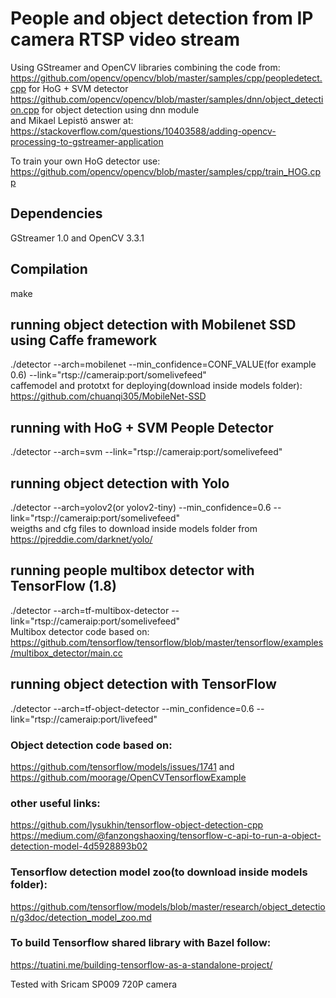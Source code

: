 # People and object detection from IP camera RTSP video stream 



Using GStreamer and OpenCV libraries combining the code from:   
https://github.com/opencv/opencv/blob/master/samples/cpp/peopledetect.cpp for HoG + SVM detector  
https://github.com/opencv/opencv/blob/master/samples/dnn/object_detection.cpp for object detection using dnn module    
and Mikael Lepistö answer at:  
https://stackoverflow.com/questions/10403588/adding-opencv-processing-to-gstreamer-application  


To train your own HoG detector use:  
https://github.com/opencv/opencv/blob/master/samples/cpp/train_HOG.cpp

##  Dependencies
GStreamer 1.0 and OpenCV 3.3.1

## Compilation  
make  
## running object detection with Mobilenet SSD using Caffe framework
./detector --arch=mobilenet --min_confidence=CONF_VALUE(for example 0.6) --link="rtsp://cameraip:port/somelivefeed"    
caffemodel and prototxt for deploying(download inside models folder): https://github.com/chuanqi305/MobileNet-SSD

## running with HoG + SVM People Detector 
./detector --arch=svm --link="rtsp://cameraip:port/somelivefeed"

## running object detection with Yolo
./detector --arch=yolov2(or yolov2-tiny) --min_confidence=0.6 --link="rtsp://cameraip:port/somelivefeed"  
weigths and cfg files to download inside models folder from https://pjreddie.com/darknet/yolo/  

## running people multibox detector with TensorFlow (1.8)
./detector --arch=tf-multibox-detector --link="rtsp://cameraip:port/somelivefeed"  
Multibox detector code based on:  
https://github.com/tensorflow/tensorflow/blob/master/tensorflow/examples/multibox_detector/main.cc  

## running object detection with TensorFlow
./detector --arch=tf-object-detector --min_confidence=0.6 --link="rtsp://cameraip:port/livefeed" 
### Object detection code based on:
https://github.com/tensorflow/models/issues/1741  and https://github.com/moorage/OpenCVTensorflowExample  
### other useful links:
https://github.com/lysukhin/tensorflow-object-detection-cpp  
https://medium.com/@fanzongshaoxing/tensorflow-c-api-to-run-a-object-detection-model-4d5928893b02  

### Tensorflow detection model zoo(to download inside models folder):  
https://github.com/tensorflow/models/blob/master/research/object_detection/g3doc/detection_model_zoo.md


### To build Tensorflow shared library with Bazel follow:  
https://tuatini.me/building-tensorflow-as-a-standalone-project/




Tested with Sricam SP009 720P camera   
